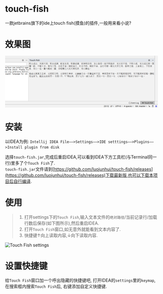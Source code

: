 # touch-fish
一款jetbrains旗下的ide上touch fish(摸鱼)的插件,一般用来看小说?

# 效果图
![Touch Fish window](files/window.png)


# 安装
以IDEA为例:
```Intellij IDEA File——>Settings——>IDE setttings——>Plugins——>Install plugin from disk```

选择`touch-fish.jar`,完成后重启IDEA,可以看到IDEA下方工具栏(与Terminal同一行)里多了个`Touch Fish`了.  
`touch-fish.jar`文件请到[https://github.com/luojunhui/touch-fish/releases](https://github.com/luojunhui/touch-fish/releases)下载最新版,也可以下载本项目后自行编译.


# 使用

> 1. 打开settings下的`Touch Fish`,输入文本文件的`绝对路径`/当前记录行/加载行数后保存(如下图所示),然后重启IDEA.
> 2. 打开`Touch Fish`窗口,如无意外就能看到文本内容了.
> 3. 快捷键&uarr;向上读取内容,&darr;向下读取内容.

![Touch Fish settings](files/settings.png)

# 设置快捷键
给`Touch Fish`窗口加一个呼出隐藏的快捷键吧,
打开IDEA的```settings```里的```keymap```,
在搜索框内搜索`Touch Fish`后,
右键添加自定义快捷键.